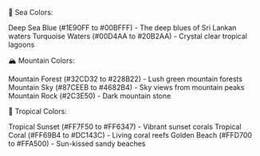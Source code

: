 🌊 Sea Colors:

Deep Sea Blue (#1E90FF to #00BFFF) - The deep blues of Sri Lankan waters
Turquoise Waters (#00D4AA to #20B2AA) - Crystal clear tropical lagoons

🏔️ Mountain Colors:

Mountain Forest (#32CD32 to #228B22) - Lush green mountain forests
Mountain Sky (#87CEEB to #4682B4) - Sky views from mountain peaks
Mountain Rock (#2C3E50) - Dark mountain stone

🌅 Tropical Colors:

Tropical Sunset (#FF7F50 to #FF6347) - Vibrant sunset corals
Tropical Coral (#FF69B4 to #DC143C) - Living coral reefs
Golden Beach (#FFD700 to #FFA500) - Sun-kissed sandy beaches